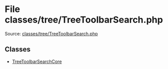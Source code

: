 File classes/tree/TreeToolbarSearch.php
=========

Source: [classes/tree/TreeToolbarSearch.php](https://github.com/PrestaShop/PrestaShop/blob/1.6.0.10/classes/tree/TreeToolbarSearch.php)


Classes
-------

* [TreeToolbarSearchCore](class.TreeToolbarSearchCore.md)

